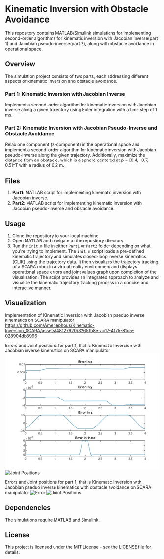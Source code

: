 # Kinematic Inversion with Obstacle Avoidance

This repository contains MATLAB/Simulink simulations for implementing second-order algorithms for kinematic inversion with Jacobian inverse(part 1) and Jacobian pseudo-inverse(part 2), along with obstacle avoidance in operational space.

## Overview

The simulation project consists of two parts, each addressing different aspects of kinematic inversion and obstacle avoidance.

### Part 1: Kinematic Inversion with Jacobian Inverse

Implement a second-order algorithm for kinematic inversion with Jacobian inverse along a given trajectory using Euler integration with a time step of 1 ms.

### Part 2: Kinematic Inversion with Jacobian Pseudo-Inverse and Obstacle Avoidance

Relax one component (z-component) in the operational space and implement a second-order algorithm for kinematic inversion with Jacobian pseudo-inverse along the given trajectory. Additionally, maximize the distance from an obstacle, which is a sphere centered at p = [0.4, -0.7, 0.5]^T with a radius of 0.2 m.

## Files

1. **Part1**: MATLAB script for implementing kinematic inversion with Jacobian inverse.
2. **Part2**: MATLAB script for implementing kinematic inversion with Jacobian pseudo-inverse and obstacle avoidance.

## Usage

1. Clone the repository to your local machine.
2. Open MATLAB and navigate to the repository directory.
3. Run the `init.m` file in either `Part1` or `Part2` folder depending on what you're trying to implement.
   The `init.m` script loads a pre-defined kinematic trajectory and simulates closed-loop inverse kinematics (CLIK) using the trajectory data. It then visualizes the trajectory tracking of a SCARA robot in a virtual reality environment and displays operational space errors and joint values graph upon completion of the visualization. The script provides an integrated approach to analyze and visualize the kinematic trajectory tracking process in a concise and interactive manner. 
   
## Visualization

Implementation of Kinematic Inversion with Jacobian pseduo inverse kinematics on SCARA manipulator
https://github.com/Amenephous/Kinematic-Inversion_SCARA/assets/48127920/32651b8e-ac17-4175-81c5-028904db8996

Errors and Joint positions for part 1, that is Kinematic Inversion with Jacobian inverse kinematics on SCARA manipulator
![Error](https://raw.githubusercontent.com/Amenephous/Kinematic-Inversion_SCARA/main/part1/Findings/Error.jpg)
![Joint Positions](https://raw.githubusercontent.com/Amenephous/Kinematic-Inversion_SCARA/main/part1/Findings/Joint_positions.jpg)


Errors and Joint positions for part 1, that is Kinematic Inversion with Jacobian pseduo inverse kinematics with obstacle avoidance on SCARA manipulator
![Error](https://raw.githubusercontent.com/Amenephous/Kinematic-Inversion_SCARA/main/part2/Findings/Error.jpg)
![Joint Positions](https://raw.githubusercontent.com/Amenephous/Kinematic-Inversion_SCARA/main/part2/Findings/Joint_positions.jpg)



## Dependencies

The simulations require MATLAB and Simulink.

## License

This project is licensed under the MIT License - see the [LICENSE](LICENSE) file for details.

